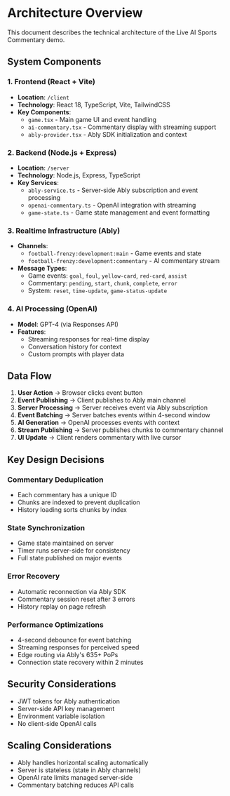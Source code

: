 # Architecture Overview

This document describes the technical architecture of the Live AI Sports Commentary demo.

## System Components

### 1. Frontend (React + Vite)
- **Location**: `/client`
- **Technology**: React 18, TypeScript, Vite, TailwindCSS
- **Key Components**:
  - `game.tsx` - Main game UI and event handling
  - `ai-commentary.tsx` - Commentary display with streaming support
  - `ably-provider.tsx` - Ably SDK initialization and context

### 2. Backend (Node.js + Express)
- **Location**: `/server`
- **Technology**: Node.js, Express, TypeScript
- **Key Services**:
  - `ably-service.ts` - Server-side Ably subscription and event processing
  - `openai-commentary.ts` - OpenAI integration with streaming
  - `game-state.ts` - Game state management and event formatting

### 3. Realtime Infrastructure (Ably)
- **Channels**:
  - `football-frenzy:development:main` - Game events and state
  - `football-frenzy:development:commentary` - AI commentary stream
- **Message Types**:
  - Game events: `goal`, `foul`, `yellow-card`, `red-card`, `assist`
  - Commentary: `pending`, `start`, `chunk`, `complete`, `error`
  - System: `reset`, `time-update`, `game-status-update`

### 4. AI Processing (OpenAI)
- **Model**: GPT-4 (via Responses API)
- **Features**:
  - Streaming responses for real-time display
  - Conversation history for context
  - Custom prompts with player data

## Data Flow

1. **User Action** → Browser clicks event button
2. **Event Publishing** → Client publishes to Ably main channel
3. **Server Processing** → Server receives event via Ably subscription
4. **Event Batching** → Server batches events within 4-second window
5. **AI Generation** → OpenAI processes events with context
6. **Stream Publishing** → Server publishes chunks to commentary channel
7. **UI Update** → Client renders commentary with live cursor

## Key Design Decisions

### Commentary Deduplication
- Each commentary has a unique ID
- Chunks are indexed to prevent duplication
- History loading sorts chunks by index

### State Synchronization
- Game state maintained on server
- Timer runs server-side for consistency
- Full state published on major events

### Error Recovery
- Automatic reconnection via Ably SDK
- Commentary session reset after 3 errors
- History replay on page refresh

### Performance Optimizations
- 4-second debounce for event batching
- Streaming responses for perceived speed
- Edge routing via Ably's 635+ PoPs
- Connection state recovery within 2 minutes

## Security Considerations

- JWT tokens for Ably authentication
- Server-side API key management
- Environment variable isolation
- No client-side OpenAI calls

## Scaling Considerations

- Ably handles horizontal scaling automatically
- Server is stateless (state in Ably channels)
- OpenAI rate limits managed server-side
- Commentary batching reduces API calls